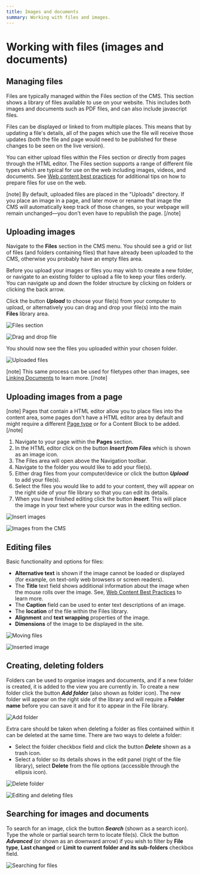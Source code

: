```yaml
---
title: Images and documents
summary: Working with files and images.
---
```


# Working with files (images and documents)

## Managing files

Files are typically managed within the Files section of the CMS. This section shows a library of files available to use on your website. This includes both images and documents such as PDF files, and can also include javascript files.

Files can be displayed or linked to from multiple places. This means that by updating a file's details, all of the pages which use the file will receive those updates (both the file and page would need to be published for these changes to be seen on the live version).

You can either upload files within the Files section or directly from pages through the HTML editor. The Files section supports a range of different file types which are typical for use on the web including images, videos, and documents. See [Web content best practices](/creating_pages_and_content/web_content_best_practices/) for additional tips on how to prepare files for use on the web.

[note]
By default, uploaded files are placed in the "Uploads" directory.
If you place an image in a page, and later move or rename that image the CMS will automatically keep track of those changes, so your webpage will remain unchanged—you don't even have to republish the page.
[/note]

## Uploading images

Navigate to the **Files** section in the CMS menu. You should see a grid or list of files (and folders containing files) that have already been uploaded to the CMS, otherwise you probably have an empty files area.

Before you upload your images or files you may wish to create a new folder, or navigate to an existing folder to upload a file to keep your files orderly. You can navigate up and down the folder structure by clicking on folders or clicking the back arrow.

Click the button ***Upload*** to choose your file(s) from your computer to upload, or alternatively you can drag and drop your file(s) into the main **Files** library area.

![Files section](/_images/files-section.png)

![Drag and drop file](/_images/files-drag-drop.png)

You should now see the files you uploaded within your chosen folder.

![Uploaded files](/_images/files-uploaded.png)

[note]
This same process can be used for filetypes other than images, see [Linking Documents](linking_documents/) to learn more.
[/note]

## Uploading images from a page

[note]
Pages that contain a HTML editor allow you to place files into the content area, some pages don't have a HTML editor area by default and might require a different [Page type](/creating_pages_and_content/pages/creating_new_pages/) or for a Content Block to be added.
[/note]

1. Navigate to your page within the **Pages** section.
2. In the HTML editor click on the button ***Insert from Files*** which is shown as an image icon.  
3. The Files area will open above the Navigation toolbar.
4. Navigate to the folder you would like to add your file(s).
5. Either drag files from your computer/device or click the button ***Upload*** to add your file(s).
6. Select the files you would like to add to your content, they will appear on the right side of your file library so that you can edit its details.
7. When you have finished editing click the button ***Insert***. This will place the image in your text where your cursor was in the editing section.

![Insert images](/_images/insert-Images.png)

![Images from the CMS](/_images/images-from-cms.png)

## Editing files

Basic functionality and options for files:
* **Alternative text** is shown if the image cannot be loaded or displayed (for example, on text-only web browsers or screen readers).
* The **Title** text field shows additional information about the image when the mouse rolls over the image. See, [Web Content Best Practices](/creating_pages_and_content/web_content_best_practices/) to learn more.
* The **Caption** field can be used to enter text descriptions of an image.
* The **location** of the file within the Files library.
* **Alignment** and **text wrapping** properties of the image.
* **Dimensions** of the image to be displayed in the site.

![Moving files](/_images/move-file.png)

![Inserted image](/_images/inserted-image.png)

## Creating, deleting folders

Folders can be used to organise images and documents, and if a new folder is created, it is added to the view you are currently in. To create a new folder click the button ***Add folder*** (also shown as folder icon). The new folder will appear on the right side of the library and will require a **Folder name** before you can save it and for it to appear in the File library.

![Add folder](/_images/add-folder.png)

Extra care should be taken when deleting a folder as files contained within it can be deleted at the same time. There are two ways to delete a folder:

* Select the folder checkbox field and click the button ***Delete*** shown as a trash icon.
* Select a folder so its details shows in the edit panel (right of the file library), select **Delete** from the file options (accessible through the ellipsis icon).

![Delete folder](/_images/delete-folder.png)

![Editing and deleting files](/_images/edit-delete-files.png)

## Searching for images and documents

To search for an image, click the button ***Search*** (shown as a search icon). Type the whole or partial search term to locate file(s). Click the button ***Advanced*** (or shown as an downward arrow) if you wish to filter by **File type**, **Last changed** or **Limit to current folder and its sub-folders** checkbox field.

![Searching for files](/_images/search-files.png)
